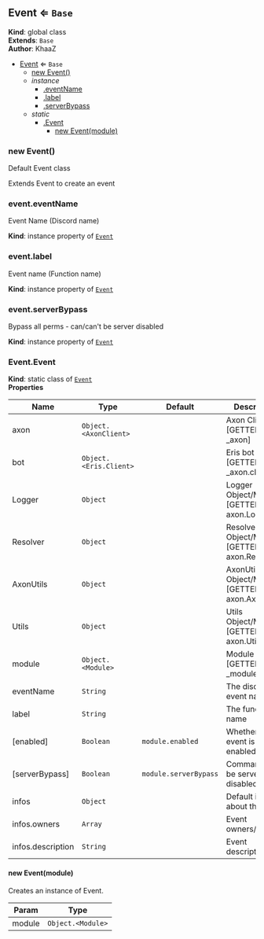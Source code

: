 <a name="Event"></a>

## Event ⇐ <code>Base</code>
**Kind**: global class  
**Extends**: <code>Base</code>  
**Author**: KhaaZ  

* [Event](#Event) ⇐ <code>Base</code>
    * [new Event()](#new_Event_new)
    * _instance_
        * [.eventName](#Event+eventName)
        * [.label](#Event+label)
        * [.serverBypass](#Event+serverBypass)
    * _static_
        * [.Event](#Event.Event)
            * [new Event(module)](#new_Event.Event_new)

<a name="new_Event_new"></a>

### new Event()
Default Event class

Extends Event to create an event

<a name="Event+eventName"></a>

### event.eventName
Event Name (Discord name)

**Kind**: instance property of [<code>Event</code>](#Event)  
<a name="Event+label"></a>

### event.label
Event name (Function name)

**Kind**: instance property of [<code>Event</code>](#Event)  
<a name="Event+serverBypass"></a>

### event.serverBypass
Bypass all perms - can/can't be server disabled

**Kind**: instance property of [<code>Event</code>](#Event)  
<a name="Event.Event"></a>

### Event.Event
**Kind**: static class of [<code>Event</code>](#Event)  
**Properties**

| Name | Type | Default | Description |
| --- | --- | --- | --- |
| axon | <code>Object.&lt;AxonClient&gt;</code> |  | Axon Client [GETTER: _axon] |
| bot | <code>Object.&lt;Eris.Client&gt;</code> |  | Eris bot Client [GETTER: _axon.client] |
| Logger | <code>Object</code> |  | Logger Object/Methods [GETTER: axon.Logger] |
| Resolver | <code>Object</code> |  | Resolver Object/Methods [GETTER: axon.Resolver] |
| AxonUtils | <code>Object</code> |  | AxonUtils Object/Methods [GETTER: axon.AxonUtils] |
| Utils | <code>Object</code> |  | Utils Object/Methods [GETTER: axon.Utils] |
| module | <code>Object.&lt;Module&gt;</code> |  | Module object [GETTER: _module] |
| eventName | <code>String</code> |  | The discord event name |
| label | <code>String</code> |  | The function name |
| [enabled] | <code>Boolean</code> | <code>module.enabled</code> | Whether the event is enabled or not |
| [serverBypass] | <code>Boolean</code> | <code>module.serverBypass</code> | Command can't be server disabled |
| infos | <code>Object</code> |  | Default infos about the event |
| infos.owners | <code>Array</code> |  | Event owners/authors |
| infos.description | <code>String</code> |  | Event description |

<a name="new_Event.Event_new"></a>

#### new Event(module)
Creates an instance of Event.


| Param | Type |
| --- | --- |
| module | <code>Object.&lt;Module&gt;</code> | 

